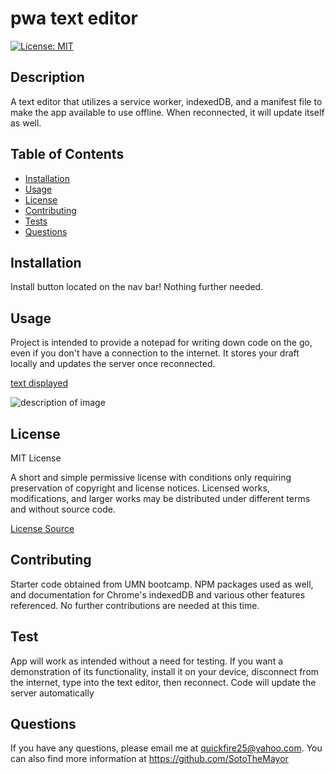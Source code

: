 # pwa text editor

[![License: MIT](https://img.shields.io/badge/License-MIT-yellow.svg)](https://choosealicense.com/licenses/mit/)


## Description
A text editor that utilizes a service worker, indexedDB, and a manifest file to make the app available to use offline.  When reconnected, it will update itself as well.

## Table of Contents
* [Installation](#installation)
* [Usage](#usage)
* [License](#license)
* [Contributing](#contributing)
* [Tests](#tests)
* [Questions](#questions)


## Installation
Install button located on the nav bar!  Nothing further needed.


## Usage
Project is intended to provide a notepad for writing down code on the go, even if you don't have a connection to the internet.  It stores your draft locally and updates the server once reconnected.

[text displayed](https://**urlhere**)

![description of image](./**img_path**)

## License

MIT License

A short and simple permissive license with conditions only requiring preservation of copyright and license notices. 
Licensed works, modifications, and larger works may be distributed under different terms and without source code.

[License Source](https://choosealicense.com/licenses/)
    


## Contributing
Starter code obtained from UMN bootcamp.  NPM packages used as well, and documentation for Chrome's indexedDB and various other features referenced.  No further contributions are needed at this time.


## Test
App will work as intended without a need for testing.  If you want a demonstration of its functionality, install it on your device, disconnect from the internet, type into the text editor, then reconnect.  Code will update the server automatically


## Questions
If you have any questions, please email me at quickfire25@yahoo.com.
You can also find more information at https://github.com/SotoTheMayor
